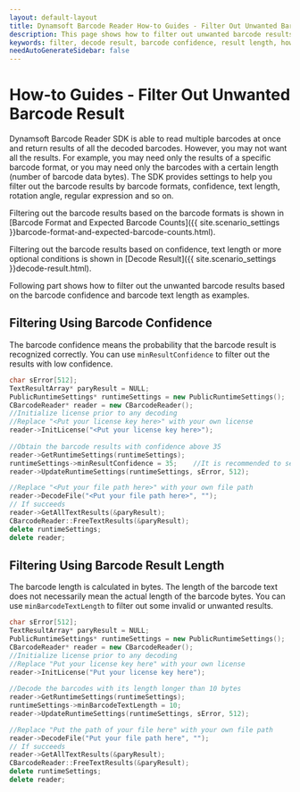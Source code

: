 ```yaml
---
layout: default-layout
title: Dynamsoft Barcode Reader How-to Guides - Filter Out Unwanted Barcode Result
description: This page shows how to filter out unwanted barcode results.
keywords: filter, decode result, barcode confidence, result length, how-to guides
needAutoGenerateSidebar: false
---
```



# How-to Guides - Filter Out Unwanted Barcode Result

Dynamsoft Barcode Reader SDK is able to read multiple barcodes at once and return results of all the decoded barcodes. However, you may not want all the results. For example, you may need only the results of a specific barcode format, or you may need only the barcodes with a certain length (number of barcode data bytes). The SDK provides settings to help you filter out the barcode results by barcode formats, confidence, text length, rotation angle, regular expression and so on.    


Filtering out the barcode results based on the barcode formats is shown in [Barcode Format and Expected Barcode Counts]({{ site.scenario_settings }}barcode-format-and-expected-barcode-counts.html).    


Filtering out the barcode results based on confidence, text length or more optional conditions is shown in [Decode Result]({{ site.scenario_settings }}decode-result.html).    


Following part shows how to filter out the unwanted barcode results based on the barcode confidence and barcode text length as examples.    

## Filtering Using Barcode Confidence    

The barcode confidence means the probability that the barcode result is recognized correctly. You can use `minResultConfidence` to filter out the results with low confidence.    


```cpp
char sError[512];
TextResultArray* paryResult = NULL;
PublicRuntimeSettings* runtimeSettings = new PublicRuntimeSettings();
CBarcodeReader* reader = new CBarcodeReader();
//Initialize license prior to any decoding
//Replace "<Put your license key here>" with your own license
reader->InitLicense("<Put your license key here>");
    
//Obtain the barcode results with confidence above 35
reader->GetRuntimeSettings(runtimeSettings);
runtimeSettings->minResultConfidence = 35;    //It is recommended to set the confidence above 35
reader->UpdateRuntimeSettings(runtimeSettings, sError, 512);

//Replace "<Put your file path here>" with your own file path
reader->DecodeFile("<Put your file path here>", "");
// If succeeds
reader->GetAllTextResults(&paryResult);
CBarcodeReader::FreeTextResults(&paryResult);
delete runtimeSettings;
delete reader;
```


## Filtering Using Barcode Result Length    

The barcode length is calculated in bytes. The length of the barcode text does not necessarily mean the actual length of the barcode bytes. You can use `minBarcodeTextLength` to filter out some invalid or unwanted results.   


```cpp
char sError[512];
TextResultArray* paryResult = NULL;
PublicRuntimeSettings* runtimeSettings = new PublicRuntimeSettings();
CBarcodeReader* reader = new CBarcodeReader();
//Initialize license prior to any decoding
//Replace "Put your license key here" with your own license
reader->InitLicense("Put your license key here");
    
//Decode the barcodes with its length longer than 10 bytes
reader->GetRuntimeSettings(runtimeSettings);
runtimeSettings->minBarcodeTextLength = 10;
reader->UpdateRuntimeSettings(runtimeSettings, sError, 512);

//Replace "Put the path of your file here" with your own file path
reader->DecodeFile("Put your file path here", "");
// If succeeds
reader->GetAllTextResults(&paryResult);
CBarcodeReader::FreeTextResults(&paryResult);
delete runtimeSettings;
delete reader;
```

